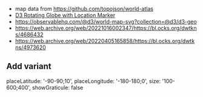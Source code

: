 
- map data from https://github.com/topojson/world-atlas
- [D3 Rotating Globe with Location Marker](https://bl.ocks.org/atanumallick/8d18989cd538c72ae1ead1c3b18d7b54)
- https://observablehq.com/@d3/world-map-svg?collection=@d3/d3-geo
- https://web.archive.org/web/20221016002347/https://bl.ocks.org/dwtkns/4686432
- https://web.archive.org/web/20220405165858/https://bl.ocks.org/dwtkns/4973620

## Add variant

placeLatitude: '-90-90;10', 
placeLongitude: '-180-180;0', 
size: '100-600;400', 
showGraticule: false
